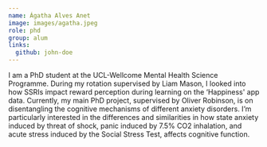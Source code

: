 ```yaml
---
name: Ágatha Alves Anet
image: images/agatha.jpeg
role: phd
group: alum
links:
  github: john-doe
---
```


I am a PhD student at the UCL-Wellcome Mental Health Science Programme. During my rotation supervised by Liam Mason,
I looked into how SSRIs impact reward perception during learning on the ‘Happiness' app data.
Currently, my main PhD project, supervised by Oliver Robinson, is on disentangling the cognitive mechanisms of 
different anxiety disorders. I’m particularly interested in the differences and similarities in how state anxiety 
induced by threat of shock, panic induced by 7.5% CO2 inhalation, and acute stress induced by the Social Stress Test,
affects cognitive function. 
